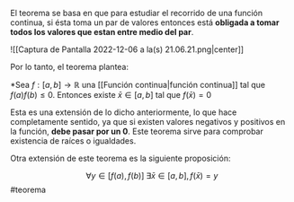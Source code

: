 El teorema se basa en que para estudiar el recorrido de una función continua, si ésta toma un par de valores entonces está **obligada a tomar todos los valores que estan entre medio del par**. 

![[Captura de Pantalla 2022-12-06 a la(s) 21.06.21.png|center]]

Por lo tanto, el teorema plantea: 

*Sea $f:[a,b] \rightarrow \mathbb{R}$ una [[Función continua|función continua]] tal que $f(a)f(b)\leq 0$. Entonces existe $\bar{x}\in [a,b]$ tal que $f(\bar{x})=0$ 

Esta es una extensión de lo dicho anteriormente, lo que hace completamente sentido, ya que si existen valores negativos y positivos en la función, **debe pasar por un 0**. Este teorema sirve para comprobar existencia de raíces o igualdades. 

Otra extensión de este teorema es la siguiente proposición: 

$$\forall y \in [f(a),f(b)] \;\exists\bar{x}\in [a,b], f(\bar{x}) = y$$ 
#teorema 
